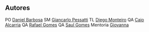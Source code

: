 ## Autores

PO [Daniel Barbosa](https://github.com/danieldelos)
SM [Giancarlo Pessatti](https://github.com/GiancarloPessatti)
TL [Diego Monteiro](https://github.com/gaspartv/)
QA [Caio Alcarria](https://github.com/caioalcarria)
QA [Rafael Gomes](https://github.com/rafaelsantos7520)
QA [Saul Gomes](https://github.com/saulgs-dev)
Mentoria [Giovanna]()